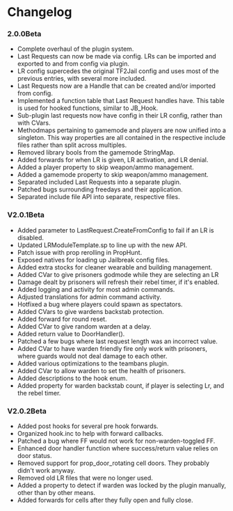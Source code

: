 # Changelog #

### 2.0.0Beta ###
- Complete overhaul of the plugin system.
- Last Requests can now be made via config. LRs can be imported and exported to and from config via plugin.
- LR config supercedes the original TF2Jail config and uses most of the previous entries, with several more included.
- Last Requests now are a Handle that can be created and/or imported from config.
- Implemented a function table that Last Request handles have. This table is used for hooked functions, similar to JB_Hook.
- Sub-plugin last requests now have config in their LR config, rather than with CVars.
- Methodmaps pertaining to gamemode and players are now unified into a singleton. This way properties are all contained in the respective include files rather than split across multiples.
- Removed library bools from the gamemode StringMap.
- Added forwards for when LR is given, LR activation, and LR denial.
- Added a player property to skip weapon/ammo management.
- Added a gamemode property to skip weapon/ammo management.
- Separated included Last Requests into a separate plugin.
- Patched bugs surrounding freedays and their application.
- Separated include file API into separate, respective files.

### V2.0.1Beta ###
- Added parameter to LastRequest.CreateFromConfig to fail if an LR is disabled.
- Updated LRModuleTemplate.sp to line up with the new API.
- Patch issue with prop rerolling in PropHunt.
- Exposed natives for loading up Jailbreak config files.
- Added extra stocks for cleaner wearable and building management.
- Added CVar to give prisoners godmode while they are selecting an LR
- Damage dealt by prisoners will refresh their rebel timer, if it's enabled.
- Added logging and activity for most admin commands.
- Adjusted translations for admin command activity.
- Hotfixed a bug where players could spawn as spectators.
- Added CVars to give wardens backstab protection.
- Added forward for round reset.
- Added CVar to give random warden at a delay.
- Added return value to DoorHandler().
- Patched a few bugs where last request length was an incorrect value.
- Added CVar to have warden friendly fire only work with prisoners, where guards would not deal damage to each other.
- Added various optimizations to the teambans plugin.
- Added CVar to allow warden to set the health of prisoners.
- Added descriptions to the hook enum.
- Added property for warden backstab count, if player is selecting Lr, and the rebel timer.

### V2.0.2Beta ###
- Added post hooks for several pre hook forwards.
- Organized hook.inc to help with forward callbacks.
- Patched a bug where FF would not work for non-warden-toggled FF.
- Enhanced door handler function where success/return value relies on door status.
- Removed support for prop_door_rotating cell doors. They probably didn't work anyway.
- Removed old LR files that were no longer used.
- Added a property to detect if warden was locked by the plugin manually, other than by other means.
- Added forwards for cells after they fully open and fully close.